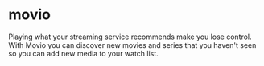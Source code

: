 # movio
Playing what your streaming service recommends make you lose control. With Movio you can discover new movies and series that you haven't seen so you can add new media to your watch list.
